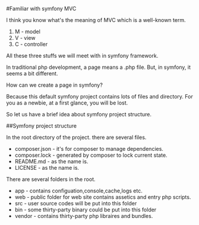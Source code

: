 #Familiar with symfony MVC

I think you know what's the meaning of MVC which is a well-known term.

1. M - model
2. V - view
3. C - controller

All these three stuffs we will meet with in symfony framework.

In traditional php development, a page means a .php file. But, in symfony, it seems a bit different.

How can we create a page in symfony?

Because this default symfony project contains lots of files and directory. For you as a newbie, at a first glance, you will be lost.

So let us have a brief idea about symfony project structure.

##Symfony project structure

In the root directory of the project. there are several files.

* composer.json - it's for composer to manage dependencies.
* composer.lock - generated by composer to lock current state.
* README.md - as the name is.
* LICENSE - as the name is.

There are several folders in the root.

* app - contains configuation,console,cache,logs etc.
* web - public folder for web site contains assetics and entry php scripts.
* src - user source codes will be put into this folder
* bin - some thirty-party binary could be put into this folder
* vendor - contains thirty-party php libraires and bundles.











